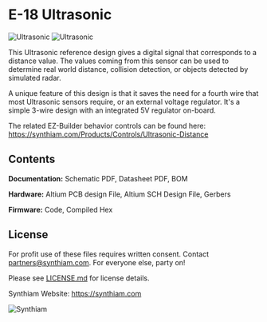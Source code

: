 # E-18 Ultrasonic

![Ultrasonic](https://live.staticflickr.com/65535/47744685401_8ac3556f95_k.jpg)
![Ultrasonic](https://live.staticflickr.com/65535/32801182167_54b761051f_k.jpg)

This Ultrasonic reference design gives a digital signal that corresponds to a distance value. The values coming from this sensor can be used to determine real world distance, collision detection, or objects detected by simulated radar.

A unique feature of this design is that it saves the need for a fourth wire that most Ultrasonic sensors require, or an external voltage regulator. It's a simple 3-wire design with an integrated 5V regulator on-board.

The related EZ-Builder behavior controls can be found here: https://synthiam.com/Products/Controls/Ultrasonic-Distance

## Contents

**Documentation:** Schematic PDF, Datasheet PDF, BOM

**Hardware:** Altium PCB design File, Altium SCH Design File, Gerbers

**Firmware:** Code, Compiled Hex

## License

For profit use of these files requires written consent. Contact partners@synthiam.com. For everyone else, party on!

Please see [LICENSE.md](https://github.com/synthiam/E-18_Ultrasonic/blob/master/LICENSE.md) for license details.

Synthiam Website: https://synthiam.com

![Synthiam](https://live.staticflickr.com/65535/47791527651_358dffb302_m.jpg)

